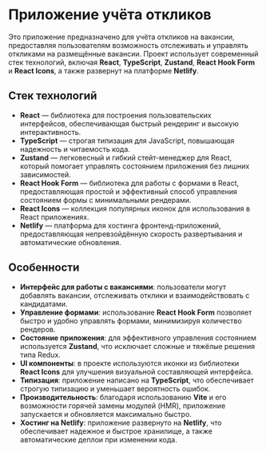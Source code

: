# Приложение учёта откликов

Это приложение предназначено для учёта откликов на вакансии, предоставляя пользователям возможность отслеживать и управлять откликами на размещённые вакансии. Проект использует современный стек технологий, включая **React**, **TypeScript**, **Zustand**, **React Hook Form** и **React Icons**, а также развернут на платформе **Netlify**.

## Стек технологий

- **React** — библиотека для построения пользовательских интерфейсов, обеспечивающая быстрый рендеринг и высокую интерактивность.
- **TypeScript** — строгая типизация для JavaScript, повышающая надежность и читаемость кода.
- **Zustand** — легковесный и гибкий стейт-менеджер для React, который помогает управлять состоянием приложения без лишних зависимостей.
- **React Hook Form** — библиотека для работы с формами в React, предоставляющая простой и эффективный способ управления состоянием формы с минимальными рендерами.
- **React Icons** — коллекция популярных иконок для использования в React приложениях.
- **Netlify** — платформа для хостинга фронтенд-приложений, предоставляющая непревзойдённую скорость развертывания и автоматические обновления.

## Особенности

- **Интерфейс для работы с вакансиями**: пользователи могут добавлять вакансии, отслеживать отклики и взаимодействовать с кандидатами.
- **Управление формами**: использование **React Hook Form** позволяет быстро и удобно управлять формами, минимизируя количество рендеров.
- **Состояние приложения**: для эффективного управления состоянием используется **Zustand**, что исключает сложные и тяжёлые решения типа Redux.
- **UI компоненты**: в проекте используются иконки из библиотеки **React Icons** для улучшения визуальной составляющей интерфейса.
- **Типизация**: приложение написано на **TypeScript**, что обеспечивает строгую типизацию и уменьшает вероятность ошибок.
- **Производительность**: благодаря использованию **Vite** и его возможности горячей замены модулей (HMR), приложение запускается и обновляется максимально быстро.
- **Хостинг на Netlify**: приложение развернуто на **Netlify**, что обеспечивает надежное и быстрое хранилище, а также автоматические деплои при изменении кода.


